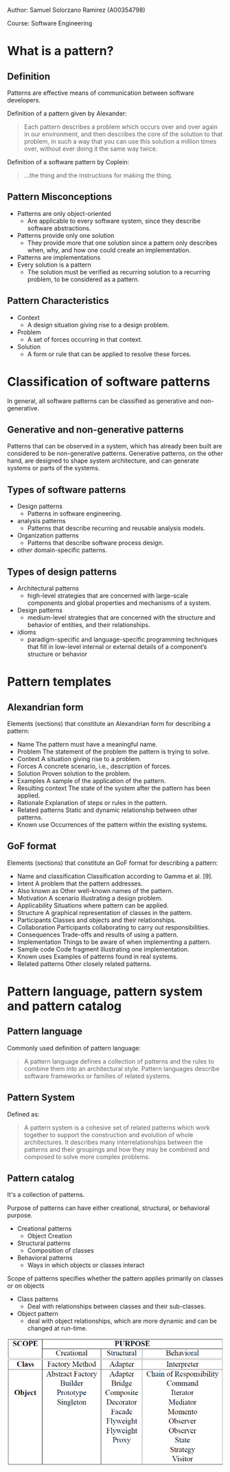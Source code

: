 Author: Samuel Solorzano Ramirez (A00354798)

Course: Software Engineering

What is a pattern?
=====

Definition
-----

Patterns are effective means of communication between software developers.

Definition of a pattern given by Alexander:

>Each pattern describes a problem which occurs over and over again in our environment, and then describes the core of the solution to that problem, in such a way that you can use this solution a million times over, without ever doing it the same way twice.

Definition of a software pattern by Coplein:

> ...the thing and the instructions for making the thing.

Pattern Misconceptions
-----

- Patterns are only object-oriented
  - Are applicable to every software system, since they describe software abstractions.
- Patterns provide only one solution
  - They provide more that one solution since a pattern only describes when, why, and how one could create an implementation.
- Patterns are implementations
- Every solution is a pattern
  - The solution must be verified as recurring solution to a recurring problem, to be considered as a pattern.

Pattern Characteristics
-----

- Context
  - A design situation giving rise to a design problem.
- Problem
  - A set of forces occurring in that context.
- Solution
  - A form or rule that can be applied to resolve these forces.


Classification of software patterns
=====

In general, all software patterns can be classified as generative and non-generative.

Generative and non-generative patterns
-----

Patterns that can be observed in a system, which has already been built are considered to be non-generative patterns. Generative patterns, on the other hand, are designed to shape system architecture, and can generate systems or parts of the systems.

Types of software patterns
-----

- Design patterns
  - Patterns in software engineering.
- analysis patterns
  - Patterns that describe recurring and reusable analysis models.
- Organization patterns
  - Patterns that describe software process design.
- other domain-specific patterns.

Types of design patterns
-----

- Architectural patterns
  - high-level strategies that are concerned with large-scale components and global properties and mechanisms of a system.
- Design patterns
  - medium-level strategies that are concerned with the structure and behavior of entities, and their relationships.
- idioms
  - paradigm-specific and language-specific programming techniques that fill in low-level internal or external details of a component’s structure or behavior

Pattern templates
=====

Alexandrian form
-----

Elements (sections) that constitute an Alexandrian form for describing a pattern:

- Name The pattern must have a meaningful name.
- Problem The statement of the problem the pattern is trying to solve.
- Context A situation giving rise to a problem.
- Forces A concrete scenario, i.e., description of forces.
- Solution Proven solution to the problem.
- Examples A sample of the application of the pattern.
- Resulting context The state of the system after the pattern has been applied.
- Rationale Explanation of steps or rules in the pattern.
- Related patterns Static and dynamic relationship between other patterns.
- Known use Occurrences of the pattern within the existing systems.

GoF format
-----

Elements (sections) that constitute an GoF format for describing a pattern:

- Name and classification Classification according to Gamma et al. [9].
- Intent A problem that the pattern addresses.
- Also known as Other well-known names of the pattern.
- Motivation A scenario illustrating a design problem.
- Applicability Situations where pattern can be applied.
- Structure A graphical representation of classes in the pattern.
- Participants Classes and objects and their relationships.
- Collaboration Participants collaborating to carry out responsibilities.
- Consequences Trade-offs and results of using a pattern.
- Implementation Things to be aware of when implementing a pattern.
- Sample code Code fragment illustrating one implementation.
- Known uses Examples of patterns found in real systems.
- Related patterns Other closely related patterns.

Pattern language, pattern system and pattern catalog
=====

Pattern language
-----

Commonly used definition of pattern language:

> A pattern language defines a collection of patterns and the rules to combine them into an architectural style. Pattern languages describe software frameworks or families of related systems.

Pattern System
-----

Defined as: 

> A pattern system is a cohesive set of related patterns which work together to support the construction and evolution of whole architectures. It describes many interrelationships between the patterns and their groupings and how they may be combined and composed to solve more complex problems.

Pattern catalog
-----

It's a collection of patterns.

Purpose of patterns can have either creational, structural, or behavioral purpose.

- Creational patterns
  - Object Creation
- Structural patterns
  - Composition of classes
- Behavioral patterns
  - Ways in which objects or classes interact

Scope of patterns specifies whether the pattern applies primarily on classes or on objects

- Class patterns
  - Deal with relationships between classes and their sub-classes.
- Object pattern
  - deal with object relationships, which are more dynamic and can be changed at run-time.

![Pattern Catalog](PatternCatalog.png "Pattern Catalog")

